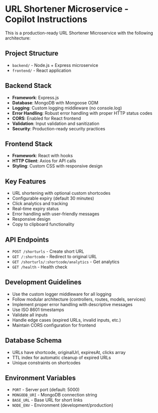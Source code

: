 <!-- Use this file to provide workspace-specific custom instructions to Copilot. For more details, visit https://code.visualstudio.com/docs/copilot/copilot-customization#_use-a-githubcopilotinstructionsmd-file -->

# URL Shortener Microservice - Copilot Instructions

This is a production-ready URL Shortener Microservice with the following architecture:

## Project Structure
- `backend/` - Node.js + Express microservice
- `frontend/` - React application

## Backend Stack
- **Framework**: Express.js
- **Database**: MongoDB with Mongoose ODM
- **Logging**: Custom logging middleware (no console.log)
- **Error Handling**: Robust error handling with proper HTTP status codes
- **CORS**: Enabled for React frontend
- **Validation**: Input validation and sanitization
- **Security**: Production-ready security practices

## Frontend Stack
- **Framework**: React with hooks
- **HTTP Client**: Axios for API calls
- **Styling**: Custom CSS with responsive design

## Key Features
- URL shortening with optional custom shortcodes
- Configurable expiry (default 30 minutes)
- Click analytics and tracking
- Real-time expiry status
- Error handling with user-friendly messages
- Responsive design
- Copy to clipboard functionality

## API Endpoints
- `POST /shorturls` - Create short URL
- `GET /:shortcode` - Redirect to original URL
- `GET /shorturls/:shortcode/analytics` - Get analytics
- `GET /health` - Health check

## Development Guidelines
- Use the custom logger middleware for all logging
- Follow modular architecture (controllers, routes, models, services)
- Implement proper error handling with descriptive messages
- Use ISO 8601 timestamps
- Validate all inputs
- Handle edge cases (expired URLs, invalid inputs, etc.)
- Maintain CORS configuration for frontend

## Database Schema
- URLs have shortcode, originalUrl, expiresAt, clicks array
- TTL index for automatic cleanup of expired URLs
- Unique constraints on shortcodes

## Environment Variables
- `PORT` - Server port (default: 5000)
- `MONGODB_URI` - MongoDB connection string
- `BASE_URL` - Base URL for short links
- `NODE_ENV` - Environment (development/production)
